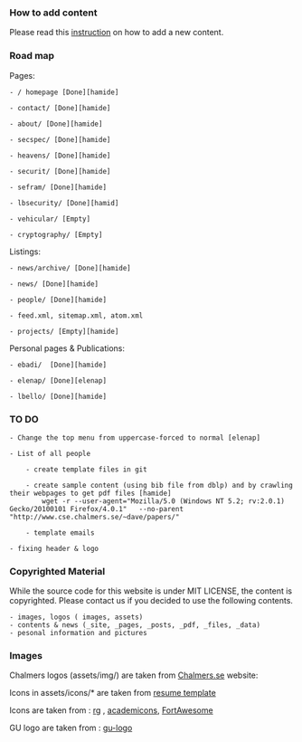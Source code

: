 ### How to add content
Please read this [instruction](HOWTO.md) on how to add a new content.

### Road map

Pages:

    - / homepage [Done][hamide]

    - contact/ [Done][hamide]

    - about/ [Done][hamide]

    - secspec/ [Done][hamide]

    - heavens/ [Done][hamide]

    - securit/ [Done][hamide]

    - sefram/ [Done][hamide]

    - lbsecurity/ [Done][hamid]

    - vehicular/ [Empty]

    - cryptography/ [Empty]

Listings:

    - news/archive/ [Done][hamide]

    - news/ [Done][hamide]

    - people/ [Done][hamide]

    - feed.xml, sitemap.xml, atom.xml

    - projects/ [Empty][hamide]

Personal pages & Publications:

    - ebadi/  [Done][hamide]

    - elenap/ [Done][elenap]

    - lbello/ [Done][hamide]

### TO DO

    - Change the top menu from uppercase-forced to normal [elenap]

    - List of all people

        - create template files in git

        - create sample content (using bib file from dblp) and by crawling their webpages to get pdf files [hamide]
            wget -r --user-agent="Mozilla/5.0 (Windows NT 5.2; rv:2.0.1) Gecko/20100101 Firefox/4.0.1"   --no-parent  "http://www.cse.chalmers.se/~dave/papers/"

        - template emails

    - fixing header & logo


### Copyrighted Material
While the source code for this website is under MIT LICENSE, the content is copyrighted. Please contact us if you decided to use the following contents.

    - images, logos ( images, assets)
    - contents & news (_site, _pages, _posts, _pdf, _files, _data)
    - pesonal information and pictures

### Images
Chalmers logos (assets/img/) are taken from [Chalmers.se][chalmers-logo] website:

Icons in assets/icons/* are taken from [resume template][jglovier]

Icons are taken from : [rg] ,  [academicons], [FortAwesome]

GU logo are taken from : [gu-logo]

   [chalmers-logo]:<https://www.chalmers.se/sv/centrum/graphene/organisation/Sidor/default.aspx>
   [jglovier]:<https://github.com/jglovier/resume-template>
   [rg]:<https://www.researchgate.net/press>
   [academicons]:<https://www.researchgate.net/press>
   [FortAwesome]:<https://www.researchgate.net/press>
   [gu-logo]:<http://bildbank.gu.se/logotyperochmallar/>
   [hamide]:<http://www.cse.chalmers.se/hamide/>
   [elenap]:<http://www.cse.chalmers.se/elenap/>
